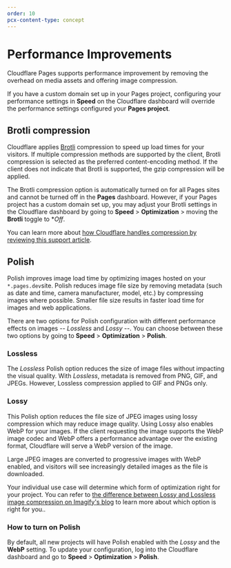 ```yaml
---
order: 10
pcx-content-type: concept
---
```


# Performance Improvements

Cloudflare Pages supports performance improvement by removing the overhead on media assets and offering image compression. 
 
<Aside type="note">

If you have a custom domain set up in your Pages project, configuring your performance settings in **Speed** on the Cloudflare dashboard will override the performance settings configured your **Pages project**.

</Aside>

## Brotli compression

Cloudflare applies [Brotli](https://www.brotli.pro/) compression to speed up load times for your visitors. If multiple compression methods are supported by the client, Brotli compression is selected as the preferred content-encoding method. If the client does not indicate that Brotli is supported, the gzip compression will be applied. 

The Brotli compression option is automatically turned on for all Pages sites and cannot be turned off in the **Pages** dashboard.
However, if your Pages project has a custom domain set up, you may adjust your Brotli settings in the Cloudflare dashboard by going to **Speed** > **Optimization** > moving the **Brotli** toggle to **Off*.
 
You can learn more about [how Cloudflare handles compression by reviewing this support article](https://support.cloudflare.com/hc/en-us/articles/200168396-What-will-Cloudflare-compress-).

## Polish 

Polish improves image load time by optimizing images hosted on your `*.pages.dev`site. Polish reduces image file size by removing metadata (such as date and time, camera manufacturer, model, etc.) by compressing images where possible. Smaller file size results in faster load time for images and web applications. 
 
There are two options for Polish configuration with different performance effects on images -- _Lossless_ and _Lossy_ --. You can choose between these two options by going to **Speed** > **Optimization** > **Polish**.


### Lossless 

The _Lossless_ Polish option reduces the size of image files without impacting the visual quality. With _Lossless_, metadata is removed from PNG, GIF, and JPEGs. However, Lossless compression applied to GIF and PNGs only.


### Lossy 

This Polish option reduces the file size of JPEG images using lossy compression which may reduce image quality. Using Lossy also enables WebP for your images. If the client requesting the image supports the WebP image codec and WebP offers a performance advantage over the existing format, Cloudflare will serve a WebP version of the image.

Large JPEG images are converted to progressive images with WebP enabled, and visitors will see increasingly detailed images as the file is downloaded. 
 
<Aside heading="Note">
 
Your individual use case will determine which form of optimization right for your project. You can refer to [the difference between Lossy and Lossless image compression on Imagify's blog](https://imagify.io/blog/lossless-vs-lossy-image-compression/) to learn more about which option is right for you..

</Aside>

### How to turn on Polish

By default, all new projects will have Polish enabled with the _Lossy_ and the **WebP** setting.  To update your configuration, log into the Cloudflare dashboard and go to **Speed** > **Optimization** > **Polish**.
